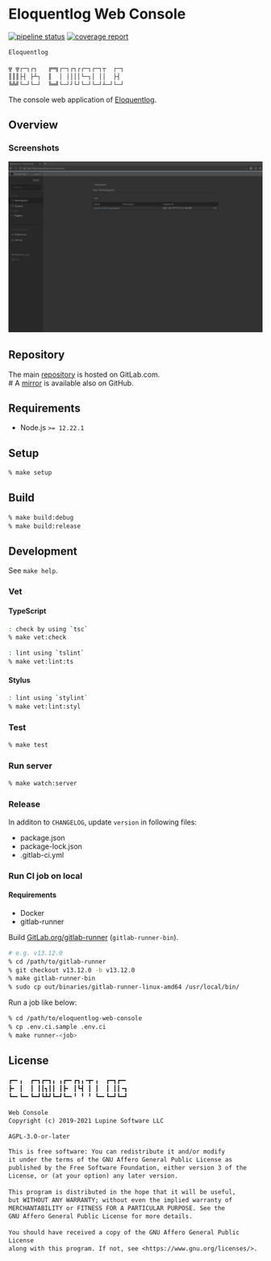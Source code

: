# Eloquentlog Web Console

[![pipeline status][pipeline]][ci] [![coverage report][coverage]][ci]

```text
Eloquentlog

╦ ╦┌─┐┌┐   ╔═╗┌─┐┌┐┌┌─┐┌─┐┬  ┌─┐
║║║├┤ ├┴┐  ║  │ ││││└─┐│ ││  ├┤
╚╩╝└─┘└─┘  ╚═╝└─┘┘└┘└─┘└─┘┴─┘└─┘
```

The console web application of [Eloquentlog](https://eloquentlog.com).


## Overview

### Screenshots

![screenshot](
doc/img/screenshot-2021050513024622.png?raw=true "Screenshot - 2021-05-05T13:02:46:22+00:00")


## Repository

The main [repository][gitlab] is hosted on GitLab.com.  
\# A [mirror][github] is available also on GitHub.


## Requirements

* Node.js `>= 12.22.1`


## Setup

```zsh
% make setup
```

## Build

```zsh
% make build:debug
% make build:release
```


## Development

See `make help`.

### Vet

#### TypeScript

```zsh
: check by using `tsc`
% make vet:check
```

```zsh
: lint using `tslint`
% make vet:lint:ts
```

#### Stylus

```zsh
: lint using `stylint`
% make vet:lint:styl
```

### Test

```zsh
% make test
```

### Run server

```zsh
% make watch:server
```

### Release

In additon to `CHANGELOG`, update `version` in following files:

* package.json
* package-lock.json
* .gitlab-ci.yml

### Run CI job on local

#### Requirements

* Docker
* gitlab-runner

Build [GitLab.org/gitlab-runner](
https://gitlab.com/gitlab-org/gitlab-runner) (`gitlab-runner-bin`).

```zsh
# e.g. v13.12.0
% cd /path/to/gitlab-runner
% git checkout v13.12.0 -b v13.12.0
% make gitlab-runner-bin
% sudo cp out/binaries/gitlab-runner-linux-amd64 /usr/local/bin/
```

Run a job like below:

```zsh
% cd /path/to/eloquentlog-web-console
% cp .env.ci.sample .env.ci
% make runner-<job>
```


## License

```text
┏━╸╻  ┏━┓┏━┓╻ ╻┏━╸┏┓╻╺┳╸╻  ┏━┓┏━╸
┣╸ ┃  ┃ ┃┃┓┃┃ ┃┣╸ ┃┗┫ ┃ ┃  ┃ ┃┃╺┓
┗━╸┗━╸┗━┛┗┻┛┗━┛┗━╸╹ ╹ ╹ ┗━╸┗━┛┗━┛

Web Console
Copyright (c) 2019-2021 Lupine Software LLC
```

`AGPL-3.0-or-later`

```text
This is free software: You can redistribute it and/or modify
it under the terms of the GNU Affero General Public License as
published by the Free Software Foundation, either version 3 of the
License, or (at your option) any later version.

This program is distributed in the hope that it will be useful,
but WITHOUT ANY WARRANTY; without even the implied warranty of
MERCHANTABILITY or FITNESS FOR A PARTICULAR PURPOSE. See the
GNU Affero General Public License for more details.

You should have received a copy of the GNU Affero General Public License
along with this program. If not, see <https://www.gnu.org/licenses/>.
```

[pipeline]: https://gitlab.com/eloquentlog/eloquentlog-web-console/badges/trunk/pipeline.svg
[coverage]: https://gitlab.com/eloquentlog/eloquentlog-web-console/badges/trunk/coverage.svg
[ci]: https://gitlab.com/eloquentlog/eloquentlog-web-console/pipelines
[gitlab]: https://gitlab.com/eloquentlog/eloquentlog-web-console
[github]: https://github.com/eloquentlog/eloquentlog-web-console

